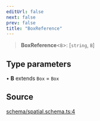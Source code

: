 ```yaml
---
editUrl: false
next: false
prev: false
title: "BoxReference"
---
```


> **BoxReference**\<`B`\>: [`string`, `B`]

## Type parameters

• **B** extends `Box` = `Box`

## Source

[schema/spatial.schema.ts:4](https://github.com/nodenogg-in/alpha-p2p/blob/e67ec671029681998b21c00dacae8274d719c056/packages/infinitykit/src/schema/spatial.schema.ts#L4)
